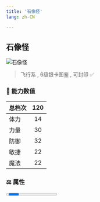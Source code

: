 ```yaml
---
title: '石像怪'
lang: zh-CN

---
```


<RouterBack />

## 石像怪

![石像怪](https://user-images.githubusercontent.com/78347270/115859804-9f89db80-a46b-11eb-8eef-61dc5e6c67a3.gif) 

> 飞行系 , 6级银卡图鉴<Card :type="1" /> , 可封印 ✅ 


### 💪 能力数值

| 总档次       | 120            |
| :----------- |:-------------:|
| 体力      | 14   <Stars :number="1.5" />  |
| 力量      | 30   <Stars :number="3" />  |
| 防御      | 32  <Stars :number="3" />  | 
| 敏捷      | 22  <Stars :number="2" />  | 
| 魔法      | 22  <Stars :number="2" />   | 


### ⚖️ 属性


<Progress earth :number="9" />

<Progress water :number="0" />

<Progress fire :number="0" />

<Progress wind :number="1" />

### ✨ 技能栏 <Strong>6个</Strong>

- 攻击
- 防御

### 👶 1级出现点

- 无



